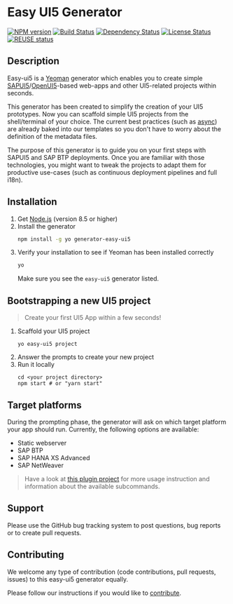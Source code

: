 # Easy UI5 Generator

[![NPM version][npm-image]][npm-url]
[![Build Status][circleci-image]][circleci-url]
[![Dependency Status][daviddm-image]][daviddm-url]
[![License Status][license-image]][license-url]
[![REUSE status](https://api.reuse.software/badge/github.com/SAP/generator-easy-ui5/)](https://api.reuse.software/info/github.com/SAP/generator-easy-ui5/)

## Description

Easy-ui5 is a [Yeoman](http://yeoman.io/) generator which enables you to create simple [SAPUI5](https://sapui5.hana.ondemand.com/)/[OpenUI5](https://openui5.hana.ondemand.com/)-based web-apps and other UI5-related projects within seconds.

This generator has been created to simplify the creation of your UI5 prototypes. Now you can scaffold simple UI5 projects from the shell/terminal of your choice. The current best practices (such as [async](https://blogs.sap.com/2018/12/18/ui5ers-buzz-41-best-practices-for-async-loading-in-ui5/)) are already baked into our templates so you don't have to worry about the definition of the metadata files.

The purpose of this generator is to guide you on your first steps with SAPUI5 and SAP BTP deployments. Once you are familiar with those technologies, you might want to tweak the projects to adapt them for productive use-cases (such as continuous deployment pipelines and full i18n).


## Installation

1. Get [Node.js](https://nodejs.org/en/download/) (version 8.5 or higher)
2. Install the generator
   ```sh
   npm install -g yo generator-easy-ui5
   ```
3. Verify your installation to see if Yeoman has been installed correctly
   ```sh
   yo
   ```
   Make sure you see the `easy-ui5` generator listed.

## Bootstrapping a new UI5 project

> Create your first UI5 App within a few seconds!

1. Scaffold your UI5 project
   ```
   yo easy-ui5 project
   ```
2. Answer the prompts to create your new project
3. Run it locally
   ```
   cd <your project directory>
   npm start # or "yarn start"
   ```

## Target platforms

During the prompting phase, the generator will ask on which target platform your app should run. Currently, the following options are available:

- Static webserver
- SAP BTP
- SAP HANA XS Advanced
- SAP NetWeaver

> Have a look at [this plugin project](https://github.com/ui5-community/generator-ui5-project/) for more usage instruction and information about the available subcommands.


<!-- ## More generators

And this is just the start!
We made easy-ui5 extensible, so that the entire [UI5 Community](https://github.com/ui5-community/) can build additional plugins to scaffold any UI5-related development activity.
By default, this generator comes with the [project-creation-plugin](https://github.com/ui5-community/generator-ui5-project) but there are many others as well:
- Create new UI5 libraries
- Create new UI5 custom controls
- Create middlewares for the UI5 tooling
- Create tasks for the UI5 tooling

Are you missing a generator in this list and are you willing to provide one to the entire UI5 community? Great! [This blog posts](TODO INSERT LINK HERE) contains everything you need to know to get started! -->

## Support

Please use the GitHub bug tracking system to post questions, bug reports or to create pull requests.

## Contributing

We welcome any type of contribution (code contributions, pull requests, issues) to this easy-ui5 generator equally.

Please follow our instructions if you would like to [contribute](https://github.com/SAP/generator-easy-ui5/blob/master/CONTRIBUTING.md).

[npm-image]: https://img.shields.io/npm/v/generator-easy-ui5.svg
[npm-url]: https://www.npmjs.com/package/generator-easy-ui5
[circleci-image]: https://img.shields.io/circleci/project/github/SAP/generator-easy-ui5.svg
[circleci-url]: https://circleci.com/gh/SAP/generator-easy-ui5
[daviddm-image]: https://img.shields.io/david/SAP/generator-easy-ui5.svg
[daviddm-url]: https://david-dm.org/SAP/generator-easy-ui5
[license-image]: https://img.shields.io/npm/l/generator-easy-ui5.svg
[license-url]: https://github.com/SAP/generator-easy-ui5/blob/master/LICENSE
<!-- TODO Switch to GH Actions for CI/CD -->